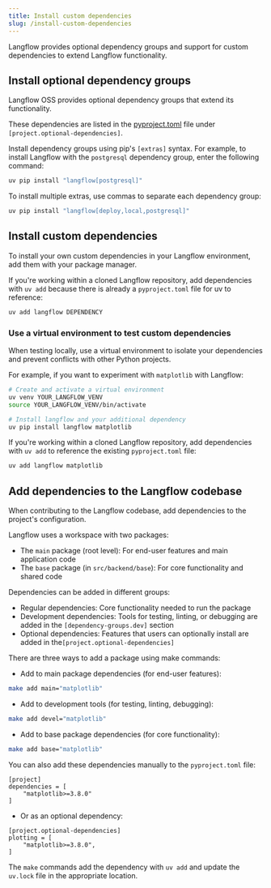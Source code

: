 ```yaml
---
title: Install custom dependencies
slug: /install-custom-dependencies
---
```


Langflow provides optional dependency groups and support for custom dependencies to extend Langflow functionality.

## Install optional dependency groups

Langflow OSS provides optional dependency groups that extend its functionality.

These dependencies are listed in the [pyproject.toml](https://github.com/langflow-ai/langflow/blob/main/pyproject.toml#L191) file under `[project.optional-dependencies]`.

Install dependency groups using pip's `[extras]` syntax. For example, to install Langflow with the `postgresql` dependency group, enter the following command:

```bash
uv pip install "langflow[postgresql]"
```

To install multiple extras, use commas to separate each dependency group:

```bash
uv pip install "langflow[deploy,local,postgresql]"
```

## Install custom dependencies

To install your own custom dependencies in your Langflow environment, add them with your package manager.

If you're working within a cloned Langflow repository, add dependencies with `uv add` because there is already a `pyproject.toml` file for uv to reference:

```bash
uv add langflow DEPENDENCY
```

### Use a virtual environment to test custom dependencies

When testing locally, use a virtual environment to isolate your dependencies and prevent conflicts with other Python projects.

For example, if you want to experiment with `matplotlib` with Langflow:

```bash
# Create and activate a virtual environment
uv venv YOUR_LANGFLOW_VENV
source YOUR_LANGFLOW_VENV/bin/activate

# Install langflow and your additional dependency
uv pip install langflow matplotlib
```

If you're working within a cloned Langflow repository, add dependencies with `uv add` to reference the existing `pyproject.toml` file:

```bash
uv add langflow matplotlib
```

## Add dependencies to the Langflow codebase

When contributing to the Langflow codebase, add dependencies to the project's configuration.

Langflow uses a workspace with two packages:

* The `main` package (root level): For end-user features and main application code
* The `base` package (in `src/backend/base`): For core functionality and shared code

Dependencies can be added in different groups:

* Regular dependencies: Core functionality needed to run the package
* Development dependencies: Tools for testing, linting, or debugging are added in the `[dependency-groups.dev]` section
* Optional dependencies: Features that users can optionally install are added in the`[project.optional-dependencies]`

There are three ways to add a package using make commands:

* Add to main package dependencies (for end-user features):
```bash
make add main="matplotlib"
```

* Add to development tools (for testing, linting, debugging):
```bash
make add devel="matplotlib"
```

* Add to base package dependencies (for core functionality):
```bash
make add base="matplotlib"
```

You can also add these dependencies manually to the `pyproject.toml` file:

```
[project]
dependencies = [
    "matplotlib>=3.8.0"
]
```

* Or as an optional dependency:

```
[project.optional-dependencies]
plotting = [
    "matplotlib>=3.8.0",
]
```

The `make` commands add the dependency with `uv add` and update the `uv.lock` file in the appropriate location.
